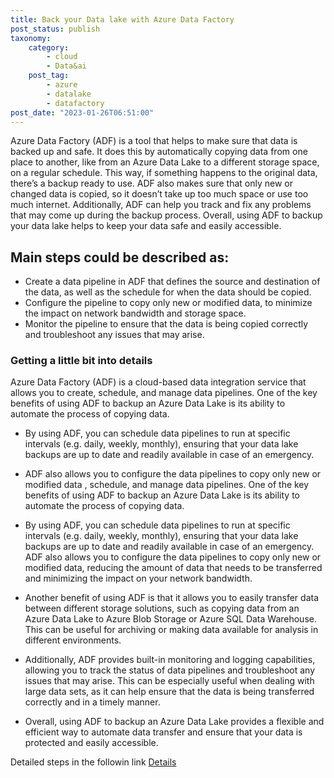 ```yaml
---
title: Back your Data lake with Azure Data Factory
post_status: publish
taxonomy:
    category:
        - cloud
        - Data&ai
    post_tag:
        - azure
        - datalake
        - datafactory
post_date: "2023-01-26T06:51:00"
---
```


Azure Data Factory (ADF) is a tool that helps to make sure that data is backed up and safe. It does this by automatically copying data from one place to another, like from an Azure Data Lake to a different storage space, on a regular schedule. This way, if something happens to the original data, there’s a backup ready to use. ADF also makes sure that only new or changed data is copied, so it doesn’t take up too much space or use too much internet. Additionally, ADF can help you track and fix any problems that may come up during the backup process. Overall, using ADF to backup your data lake helps to keep your data safe and easily accessible.

## Main steps could be described as:
- Create a data pipeline in ADF that defines the source and destination of the data, as well as the schedule for when the data should be copied.
- Configure the pipeline to copy only new or modified data, to minimize the impact on network bandwidth and storage space.
- Monitor the pipeline to ensure that the data is being copied correctly and troubleshoot any issues that may arise.
### Getting a little bit into details
Azure Data Factory (ADF) is a cloud-based data integration service that allows you to create, schedule, and manage data pipelines. One of the key benefits of using ADF to backup an Azure Data Lake is its ability to automate the process of copying data.

- By using ADF, you can schedule data pipelines to run at specific intervals (e.g. daily, weekly, monthly), ensuring that your data lake backups are up to date and readily available in case of an emergency.

- ADF also allows you to configure the data pipelines to copy only new or modified data , schedule, and manage data pipelines. One of the key benefits of using ADF to backup an Azure Data Lake is its ability to automate the process of copying data.
- By using ADF, you can schedule data pipelines to run at specific intervals (e.g. daily, weekly, monthly), ensuring that your data lake backups are up to date and readily available in case of an emergency.
 ADF also allows you to configure the data pipelines to copy only new or modified data, reducing the amount of data that needs to be transferred and minimizing the impact on your network bandwidth.
- Another benefit of using ADF is that it allows you to easily transfer data between different storage solutions, such as copying data from an Azure Data Lake to Azure Blob Storage or Azure SQL Data Warehouse. This can be useful for archiving or making data available for analysis in different environments.
- Additionally, ADF provides built-in monitoring and logging capabilities, allowing you to track the status of data pipelines and troubleshoot any issues that may arise. This can be especially useful when dealing with large data sets, as it can help ensure that the data is being transferred correctly and in a timely manner.
- Overall, using ADF to backup an Azure Data Lake provides a flexible and efficient way to automate data transfer and ensure that your data is protected and easily accessible.

Detailed steps in the followin link [Details]

[Details]: https://cloudblogs.microsoft.com/industry-blog/en-gb/technetuk/2021/08/17/backup-your-data-lake-using-azure-data-factory-metadata-copy-activity/#:~:text=Prerequisites.%20One%20Azure%20SQL%20Database%20to%20host%20the,and%20deep%20technical%20engagements%20with%20customers.%20Learn%20more
